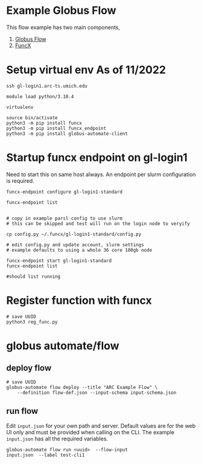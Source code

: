 # Example Globus Flow

This flow example has two main components, 

 1. [Globus Flow](https://docs.globus.org/api/flows/) 
 1. [FuncX](https://funcx.org/)


# Setup virtual env As of 11/2022

```
ssh gl-login1.arc-ts.umich.edu

module load python/3.10.4

virtualenv

source bin/activate
python3 -m pip install funcx
python3 -m pip install funcx_endpoint
python3 -m pip install globus-automate-client
```

# Startup funcx endpoint on gl-login1

Need to start this on same host always.
An endpoint per slurm configuration is required. 

```
funcx-endpoint configure gl-login1-standard

funcx-endpoint list


# copy in example parsl config to use slurm 
# this can be skipped and test will run on the login node to veryify

cp config.py ~/.funcx/gl-login1-standard/config.py

# edit config.py and update account, slurm settings
# example defaults to using a whole 36 core 180gb node

funcx-endpoint start gl-login1-standard 
funcx-endpoint list

#should list running
```


# Register function with funcx

```
# save UUID 
python3 reg_func.py
```

# globus automate/flow

## deploy flow

```
# save UUID 
globus-automate flow deploy --title "ARC Example Flow" \
    --definition flow-def.json --input-schema input-schema.json 
```

## run flow

Edit `input.json` for your own path and server.  Default values are for the
web UI only and must be provided when calling on the CLI.  The example
`input.json` has all the required variables. 

```
globus-automate flow run <uuid>  --flow-input
input.json  --label test-cli1
```
